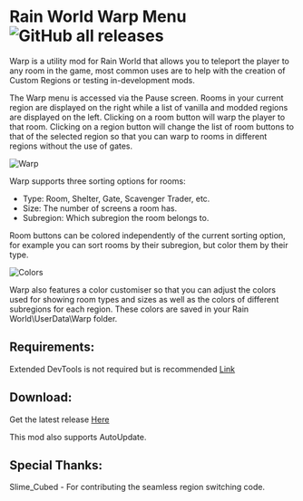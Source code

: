 # Rain World Warp Menu ![GitHub all releases](https://img.shields.io/github/downloads/LeeMoriya/Warp/total?style=for-the-badge)

Warp is a utility mod for Rain World that allows you to teleport the player to any room in the game, most common uses are to help with the creation of Custom Regions or testing in-development mods.

The Warp menu is accessed via the Pause screen. Rooms in your current region are displayed on the right while a list of vanilla and modded regions are displayed on the left. Clicking on a room button will warp the player to that room. Clicking on a region button will change the list of room buttons to that of the selected region so that you can warp to rooms in different regions without the use of gates.

![Warp](https://i.imgur.com/sse46qV.png)

Warp supports three sorting options for rooms:
- Type: Room, Shelter, Gate, Scavenger Trader, etc.
- Size: The number of screens a room has.
- Subregion: Which subregion the room belongs to.

Room buttons can be colored independently of the current sorting option, for example you can sort rooms by their subregion, but color them by their type.

![Colors](https://i.imgur.com/BxFdGyq.png)

Warp also features a color customiser so that you can adjust the colors used for showing room types and sizes as well as the colors of different subregions for each region. These colors are saved in your Rain World\UserData\Warp folder.

## Requirements:
Extended DevTools is not required but is recommended [Link](https://drive.google.com/file/d/1X9EQbZ__lla36YLKYijvwsshyEwy7QA7/view)

## Download:

Get the latest release [Here](https://github.com/LeeMoriya/Warp/releases/tag/v1.2)

This mod also supports AutoUpdate.

## Special Thanks:
Slime_Cubed - For contributing the seamless region switching code.
